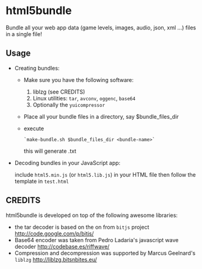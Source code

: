 html5bundle
===========
Bundle all your web app data (game levels, images, audio, json, xml ...) files in a single file!

Usage
------
- Creating bundles:
  - Make sure you have the following software:
    1. liblzg (see CREDITS)
    2. Linux utilities: `tar`, `avconv`, `oggenc`, `base64`
    3. Optionally the `yuicompressor`
  - Place all your bundle files in a directory, say $bundle_files_dir
  - execute

        `make-bundle.sh $bundle_files_dir <bundle-name>`
    this will generate <bundle-name>.txt
   
- Decoding bundles in your JavaScript app:

  include `html5.min.js` (or `html5.lib.js`) in your HTML file then follow the template in `test.html`


CREDITS
-------
html5bundle is developed on top of the following awesome libraries:
- the tar decoder is based on the on from `bitjs` project http://code.google.com/p/bitjs/
- Base64 encoder was taken from Pedro Ladaria's javascript wave decoder http://codebase.es/riffwave/
- Compression and decompression was supported by Marcus Geelnard's `liblzg` http://liblzg.bitsnbites.eu/
